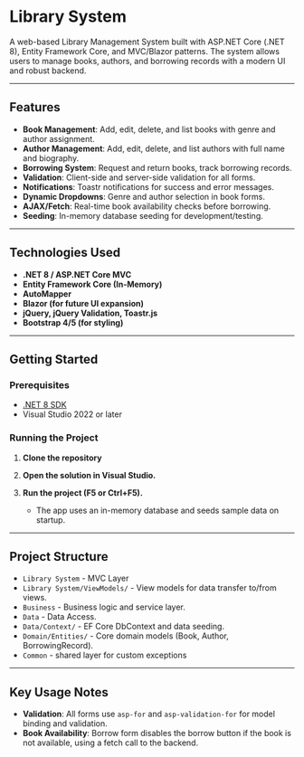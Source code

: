 # Library System

A web-based Library Management System built with ASP.NET Core (.NET 8), Entity Framework Core, and MVC/Blazor patterns. The system allows users to manage books, authors, and borrowing records with a modern UI and robust backend.

---

## Features

- **Book Management**: Add, edit, delete, and list books with genre and author assignment.
- **Author Management**: Add, edit, delete, and list authors with full name and biography.
- **Borrowing System**: Request and return books, track borrowing records.
- **Validation**: Client-side and server-side validation for all forms.
- **Notifications**: Toastr notifications for success and error messages.
- **Dynamic Dropdowns**: Genre and author selection in book forms.
- **AJAX/Fetch**: Real-time book availability checks before borrowing.
- **Seeding**: In-memory database seeding for development/testing.

---

## Technologies Used

- **.NET 8 / ASP.NET Core MVC**
- **Entity Framework Core (In-Memory)**
- **AutoMapper**
- **Blazor (for future UI expansion)**
- **jQuery, jQuery Validation, Toastr.js**
- **Bootstrap 4/5 (for styling)**

---

## Getting Started

### Prerequisites

- [.NET 8 SDK](https://dotnet.microsoft.com/download)
- Visual Studio 2022 or later

### Running the Project

1. **Clone the repository**
2. **Open the solution in Visual Studio.**

3. **Run the project (F5 or Ctrl+F5).**
    - The app uses an in-memory database and seeds sample data on startup.

---

## Project Structure

- `Library System` - MVC Layer
- `Library System/ViewModels/` - View models for data transfer to/from views.
- `Business` - Business logic and service layer.
- `Data` - Data Access.
- `Data/Context/` - EF Core DbContext and data seeding.
- `Domain/Entities/` - Core domain models (Book, Author, BorrowingRecord).
- `Common` - shared layer for custom exceptions
---

## Key Usage Notes

- **Validation**: All forms use `asp-for` and `asp-validation-for` for model binding and validation.
- **Book Availability**: Borrow form disables the borrow button if the book is not available, using a fetch call to the backend.
